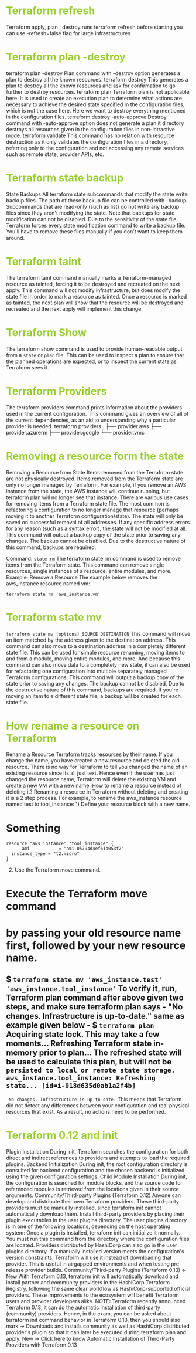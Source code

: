 <h1 style='color:yellowgreen'>Terraform refresh</h1>
Terraform apply, plan , destroy runs terraform refresh before starting
you can use -refresh=false flag for large infrastructures

<h1 style='color:yellowgreen'>Terraform plan -destroy </h1>
terraform plan -destroy
Plan command with -destroy option generates a plan to destroy all the known resources.
terraform destroy
This generates a plan to destroy all the known resources and ask for confirmation to go further to destroy resources.
terraform plan
Terraform plan is not applicable here. It is used to create an execution plan to determine what actions are necessary to achieve the desired state specified in the configuration files, which is not the case here. Here we want to destroy everything mentioned in the configuration files.
terraform destroy -auto-approve
Destroy command with  -auto-approve option does not generate a plan it directory destroys all resources given in the configuration files in non-intractive mode.
terraform validate
This command has no relation with resource destruction as it only validates the configuration files in a directory, referring only to the configuration and not accessing any remote services such as remote state, provider APIs, etc.

<h1 style='color:yellowgreen'>Terraform state backup  </h1>
 State Backups
 All terraform state subcommands that modify the state write backup files. The path of these backup file can be controlled with -backup.
 Subcommands that are read-only (such as list) do not write any backup files since they aren't modifying the state.
 Note that backups for state modification can not be disabled. Due to the sensitivity of the state file, Terraform forces every state modification command to write a backup file. You'll have to remove these files manually if you don't want to keep them around.

<h1 style='color:yellowgreen'>Terraform taint  </h1>
 The terraform taint command manually marks a Terraform-managed resource as tainted, forcing it to be destroyed and recreated on the next apply.
 This command will not modify infrastructure, but does modify the state file in order to mark a resource as tainted. Once a resource is marked as tainted, the next plan will show that the resource will be destroyed and recreated and the next apply will implement this change.

<h1 style='color:yellowgreen'>Terraform Show  </h1>

 The terraform show command is used to provide human-readable output from a `state` or `plan` file. This can be used to inspect a plan to ensure that the planned operations are expected, or to inspect the current state as Terraform sees it.



<h1 style='color:yellowgreen'>Terraform Providers  </h1>
 The terraform providers command prints information about the providers used in the current configuration.
 This command gives an overview of all of the current dependencies, as an aid to understanding why a particular provider is needed.
 terraform providers
 .
 ├── provider.aws
 ├── provider.azurerm
 ├── provider.google
 └── provider.vmc
 
   <h1 style='color:yellowgreen'>Removing a resource form the state   </h1>
 Removing a Resource from State
 Items removed from the Terraform state are not physically destroyed. Items removed from the Terraform state are only no longer managed by Terraform. For example, if you remove an AWS instance from the state, the AWS instance will continue running, but terraform plan will no longer see that instance.
 There are various use cases for removing items from a Terraform state file. The most common is refactoring a configuration to no longer manage that resource (perhaps moving it to another Terraform configuration/state).
 The state will only be saved on successful removal of all addresses. If any specific address errors for any reason (such as a syntax error), the state will not be modified at all.
 This command will output a backup copy of the state prior to saving any changes. The backup cannot be disabled. Due to the destructive nature of this command, backups are required.

 Command:  `state rm`
 The terraform state rm command is used to remove items from the Terraform state. This command can remove single resources, single instances of a resource, entire modules, and more.
 Example: Remove a Resource
 The example below removes the aws_instance resource named vm:

`terraform state rm 'aws_instance.vm'`


   <h1 style='color:yellowgreen'>Terraform state mv </h1>

`terraform state mv [options] SOURCE DESTINATION`
This command will move an item matched by the address given to the destination address. This command can also move to a destination address in a completely different state file.
This can be used for simple resource renaming, moving items to and from a module, moving entire modules, and more. And because this command can also move data to a completely new state, it can also be used for refactoring one configuration into multiple separately managed Terraform configurations.
This command will output a backup copy of the state prior to saving any changes. The backup cannot be disabled. Due to the destructive nature of this command, backups are required.
If you're moving an item to a different state file, a backup will be created for each state file.

        
   <h1 style='color:yellowgreen'>How rename a resource on Terraform </h1>
 Rename a Resource
 Terraform tracks resources by their name. If you change the name, you have created a new resource and deleted the old resource. There is no way for Terraform to tell you changed the name of an existing resource since its all just text. Hence even if the user has just changed the resource name, Terraform will delete the existing VM and create a new VM with a new name.
 How to rename a resource instead of deleting it?
 Renaming a resource in Terraform without deleting and creating it is a 2 step process.
 For example, to rename the aws_instance resource named test to tool_instance:
 1)  Define your resource block with a new name.

 # Something
 ```
 resource "aws_instance" "tool_instance" {
       ami           = "ami-05794d4ef61b053f2"
   instance_type = "t2.micro"
 }
 ```

 2)  Use the Terraform move command.
 # Execute the Terraform move command 
 # by passing your old resource name first, followed by your new resource name.
 $ `terraform state mv 'aws_instance.test' 'aws_instance.tool_instance'`
 To verify it, run, Terraform plan command after above given two steps, and make sure terraform plan says - "No changes. Infrastructure is up-to-date." same as example given below -
 $ `terraform plan`
 Acquiring state lock. This may take a few moments...
 Refreshing Terraform state in-memory prior to plan...
 The refreshed state will be used to calculate this plan, but will not be
` persisted to local or remote state storage.
 aws_instance.tool_instance: Refreshing state... [id=i-018d635d0ab1a2f4b]`
 ------------------------------------------------------------------------
` No changes. Infrastructure is up-to-date.`
 This means that Terraform did not detect any differences between your
 configuration and real physical resources that exist. As a result, no
 actions need to be performed.
 
     
<h1 style='color:yellowgreen'>Terraform 0.12 and init </h1> 
 Plugin Installation
 During init, Terraform searches the configuration for both direct and indirect references to providers and attempts to load the required plugins.
 Backend Initialization
 During init, the root configuration directory is consulted for backend configuration and the chosen backend is initialized using the given configuration settings.
 Child Module Installation
 During init, the configuration is searched for module blocks, and the source code for referenced modules is retrieved from the locations given in their source arguments.
 Community/Third-party Plugins (Terraform 0.12)
 Anyone can develop and distribute their own Terraform providers. These third-party providers must be manually installed, since terraform init cannot automatically download them.
 Install third-party providers by placing their plugin executables in the user plugins directory. The user plugins directory is in one of the following locations, depending on the host operating system:
 Once a plugin is installed, terraform init can initialize it normally. You must run this command from the directory where the configuration files are located.
 Providers distributed by HashiCorp can also go in the user plugins directory. If a manually installed version meets the configuration's version constraints, Terraform will use it instead of downloading that provider. This is useful in airgapped environments and when testing pre-release provider builds.
 Community/Third-party Plugins (Terraform 0.13)     &lt;- New
 With Terraform 0.13, terraform init will automatically download and install partner and community providers in the HashiCorp Terraform Registry, following the same clear workflow as HashiCorp-supported official providers. These improvements to the ecosystem will benefit Terraform users and provider developers alike.
 NOTE:  Terraform recently announced Terraform 0.13, it can do the automatic installation of third-party (community) providers.
 Hence, in the exam, you can be asked about terraform init command behavior in Terraform 0.13, then you should also mark -&gt; Downloads and installs community as well as HashiCorp distributed provider's plugin so that it can later be executed during terraform plan and apply.
 New -&gt; Click here to know Automatic Installation of Third-Party Providers with Terraform 0.13 
 